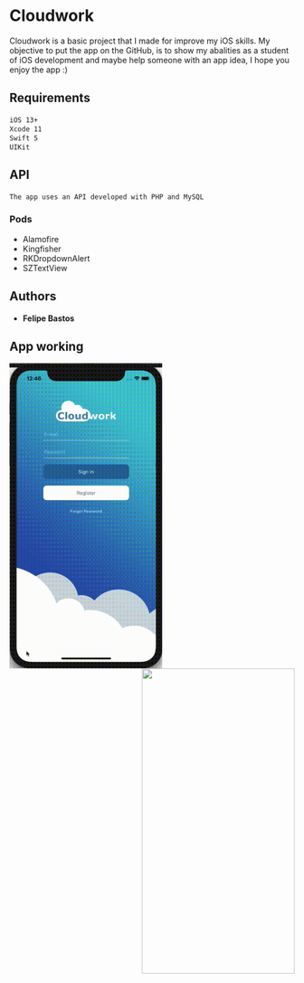 # Cloudwork

Cloudwork is a basic project that I made for improve my iOS skills. My objective to put the app on the GitHub, is to show my abalities as a student of iOS development and maybe help someone with an app idea, I hope you enjoy the app :)

## Requirements

```
iOS 13+
Xcode 11
Swift 5
UIKit
```

## API

```
The app uses an API developed with PHP and MySQL
```

### Pods

* Alamofire
* Kingfisher
* RKDropdownAlert
* SZTextView

## Authors

* **Felipe Bastos** 

## App working
<img align="left" width="270" height="540" src="https://github.com/FelipeABastos/Cloudwork/blob/master/GifRegisterForgotPassword.gif"> 

<img align="right" width="270" height="540" 
src="https://github.com/FelipeABastos/Cloudwork/blob/master/gifApplication.gif"> 





